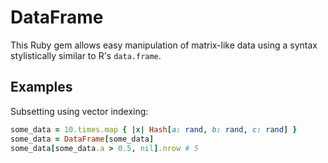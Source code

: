 DataFrame
===============

This Ruby gem allows easy manipulation of matrix-like data using a syntax
stylistically similar to R's `data.frame`.

Examples
--------

Subsetting using vector indexing:

```ruby
some_data = 10.times.map { |x| Hash[a: rand, b: rand, c: rand] }
some_data = DataFrame[some_data]
some_data[some_data.a > 0.5, nil].nrow # 5
```

